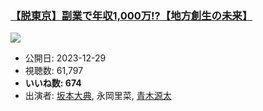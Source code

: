### [【脱東京】副業で年収1,000万!?【地方創生の未来】](https://www.youtube.com/watch?v=alXZs8Cssyg)
[![](https://img.youtube.com/vi/alXZs8Cssyg/sddefault.jpg)](https://www.youtube.com/watch?v=alXZs8Cssyg)
-   公開日: 2023-12-29
-   視聴数: 61,797
-   **いいね数: 674**
-   出演者: [坂本大典](/rehacq_fan/people/坂本大典 "wikilink"), 永岡里菜, [青木源太](/rehacq_fan/people/青木源太 "wikilink")
